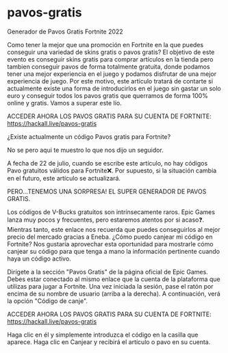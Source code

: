 # pavos-gratis
Generador de Pavos Gratis Fortnite 2022

Como tener la mejor que una promoción en Fortnite en la que puedes conseguir una variedad de skins gratis o pavos gratis? El objetivo de este evento es conseguir skins gratis para comprar artículos en la tienda pero tambien conseguir pavos de forma totalmente gratuita, donde podamos tener una mejor experiencia en el juego y podamos disfrutar de una mejor experiencia de juego. Por este motivo, este artículo tratará de contarte si actualmente existe una forma de introducirlos en el juego sin gastar un solo euro y conseguir todos los pavos gratis que querramos de forma 100% online y gratis. Vamos a superar este lío.


ACCEDER AHORA LOS PAVOS GRATIS PARA SU CUENTA DE FORTNITE: https://hackall.live/pavos-gratis


¿Existe actualmente un código Pavos gratis para Fortnite?

No se pero aqui te muestro lo que nos dijo un seguidor.

A fecha de 22 de julio, cuando se escribe este artículo, no hay códigos Pavo gratuitos válidos para Fortnite❌.
Por supuesto, si la situación cambia en el futuro, este artículo se actualizará.

PERO...TENEMOS UNA SORPRESA! EL SUPER GENERADOR DE PAVOS GRATIS.

Los códigos de V-Bucks gratuitos son intrínsecamente raros. Epic Games lanza muy pocos y frecuentes, pero estaremos atentos por si acaso❓.
Mientras tanto, este enlace nos recuerda que puedes conseguirlos al mejor precio del mercado gracias a Eneba.
¿Cómo puedo canjear mi código en Fortnite?
Nos gustaría aprovechar esta oportunidad para mostrarle cómo canjear su código para que tenga a mano la información pertinente cuando haya un código activo.

Dirígete a la sección "Pavos Gratis" de la página oficial de Epic Games.
Debes estar conectado al mismo enlace que la cuenta de la plataforma que utilizas para jugar a Fortnite.
Una vez iniciada la sesión, pase el ratón por encima de su nombre de usuario (arriba a la derecha).
A continuación, verá la opción "Código de canje".

ACCEDER AHORA LOS PAVOS GRATIS PARA SU CUENTA DE FORTNITE: https://hackall.live/pavos-gratis


Haga clic en él y simplemente introduzca el código en la casilla que aparece.
Haga clic en Canjear y recibirá el artículo o pavo en su cuenta.
